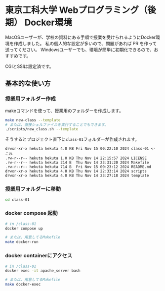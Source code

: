 # 東京工科大学 Webプログラミング（後期） Docker環境

MacOSユーザーが、学校の資料にある手順で授業を受けられるようにDocker環境を作成しました。
私の個人的な設定が多いので、問題があれば PR を作って送ってください。
Windowsユーザーでも、環境が簡単に初期化できるので、おすすめです。

CGIとSSIは設定済です。

## 基本的な使い方

### 授業用フォルダー作成
makeコマンドを使って、授業用のフォルダーを作成します。

```bash
make new-class --template
# または、直接シェルファイルを実行することでもできます。
./scripts/new_class.sh --template
```

そうするとプロジェクト直下に`class-01`フォルダーが作成されます。
```
drwxr-xr-x hekuta hekuta 4.0 KB Fri Nov 15 00:22:10 2024 class-01 <- これ
.rw-r--r-- hekuta hekuta 1.0 KB Thu Nov 14 22:15:57 2024 LICENSE
.rw-r--r-- hekuta hekuta 214 B  Thu Nov 14 23:31:20 2024 Makefile
.rw-r--r-- hekuta hekuta 714 B  Fri Nov 15 00:23:12 2024 README.md
drwxr-xr-x hekuta hekuta 4.0 KB Thu Nov 14 22:33:14 2024 scripts
drwxr-xr-x hekuta hekuta 4.0 KB Thu Nov 14 23:27:18 2024 template
```

### 授業用フォルダーに移動

```bash
cd class-01
```

### docker compose 起動

```bash
# in /class-01
docker compose up

# または、用意してるMakefile
make docker-run
```

### docker containerにアクセス
```bash
# in /class-01
docker exec -it apache_server bash

# または、用意してるMakefile
make docker-exec
```
